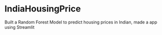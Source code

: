 # IndiaHousingPrice
Built a Random Forest Model to predict housing prices in Indian, made a app using Streamlit

